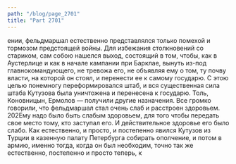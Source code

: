 ```yaml
---
path: "/blog/page_2701"
title: "Part 2701"
---
```


ении, фельдмаршал естественно представлялся только помехой и тормозом предстоящей войны.
Для избежания столкновений со стариком, сам собою нашелся выход, состоящий в том, чтобы, как в Аустерлице и как в начале кампании при Барклае, вынуть из-под главнокомандующего, не тревожа его, не объявляя ему о том, ту почву власти, на которой он стоял, и перенести ее к самому государю.
С этою целью понемногу переформировался штаб, и вся существенная сила штаба Кутузова была уничтожена и перенесена к государю. Толь, Коновницын, Ермолов — получили другие назначения. Все громко говорили, что фельдмаршал стал очень слаб и расстроен здоровьем.
202Ему надо было быть слабым здоровьем, для того чтобы передать свое место тому, кто заступал его. И действительное здоровье его было слабо.
Как естественно, и просто, и постепенно явился Кутузов из Турции в казенную палату Петербурга собирать ополчение, и потом в армию, именно тогда, когда он был необходим, точно так же естественно, постепенно и просто теперь, к
